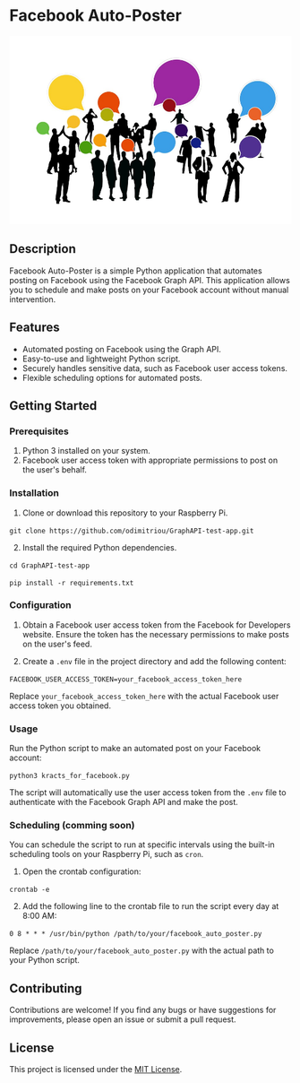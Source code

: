 # Facebook Auto-Poster

![image](/Assets/feedback-2990424_960_720.jpg)

## Description

Facebook Auto-Poster is a simple Python application that automates posting on Facebook using the Facebook Graph API. This application allows you to schedule and make posts on your Facebook account without manual intervention.

## Features

- Automated posting on Facebook using the Graph API.
- Easy-to-use and lightweight Python script.
- Securely handles sensitive data, such as Facebook user access tokens.
- Flexible scheduling options for automated posts.

## Getting Started

### Prerequisites

1. Python 3 installed on your system.
2. Facebook user access token with appropriate permissions to post on the user's behalf.

### Installation

1. Clone or download this repository to your Raspberry Pi.

`git clone https://github.com/odimitriou/GraphAPI-test-app.git`

2. Install the required Python dependencies.

`cd GraphAPI-test-app`

`pip install -r requirements.txt`

### Configuration

1. Obtain a Facebook user access token from the Facebook for Developers website. Ensure the token has the necessary permissions to make posts on the user's feed.

2. Create a `.env` file in the project directory and add the following content:

`FACEBOOK_USER_ACCESS_TOKEN=your_facebook_access_token_here`

Replace `your_facebook_access_token_here` with the actual Facebook user access token you obtained.

### Usage

Run the Python script to make an automated post on your Facebook account:

`python3 kracts_for_facebook.py`

The script will automatically use the user access token from the `.env` file to authenticate with the Facebook Graph API and make the post.

### Scheduling (comming soon)

You can schedule the script to run at specific intervals using the built-in scheduling tools on your Raspberry Pi, such as `cron`.

1. Open the crontab configuration:

`crontab -e`

2. Add the following line to the crontab file to run the script every day at 8:00 AM:

`0 8 * * * /usr/bin/python /path/to/your/facebook_auto_poster.py`

Replace `/path/to/your/facebook_auto_poster.py` with the actual path to your Python script.

## Contributing

Contributions are welcome! If you find any bugs or have suggestions for improvements, please open an issue or submit a pull request.

## License

This project is licensed under the [MIT License](LICENSE).






